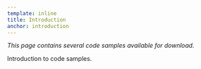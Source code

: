 ```yaml
---
template: inline
title: Introduction
anchor: introduction
---
```


*This page contains several code samples available for download.*

Introduction to code samples.
